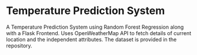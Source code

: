 # Temperature Prediction System

A Temperature Prediction System using Random Forest Regression along with a Flask Frontend. Uses OpenWeatherMap API to fetch details of current location and the independent attributes. The dataset is provided in the repository.
